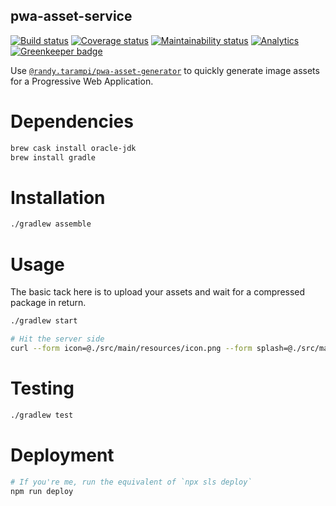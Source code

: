 pwa-asset-service
---

[![Build status](https://img.shields.io/travis/com/randytarampi/pwa-asset-service.svg?style=flat-square)](https://travis-ci.com/randytarampi/pwa-asset-service)
[![Coverage status](https://img.shields.io/codeclimate/coverage/randytarampi/pwa-asset-service.svg?style=flat-square)](https://coveralls.io/github/randytarampi/pwa-asset-service?branch=master)
[![Maintainability status](https://img.shields.io/codeclimate/maintainability-percentage/randytarampi/pwa-asset-service.svg?style=flat-square)](https://codeclimate.com/github/randytarampi/pwa-asset-service/maintainability)
[![Analytics](https://ga-beacon.appspot.com/UA-50921068-1/beacon/github/randytarampi/pwa-asset-service/?flat&useReferrer)](https://github.com/igrigorik/ga-beacon)
[![Greenkeeper badge](https://badges.greenkeeper.io/randytarampi/pwa-asset-service.svg)](https://greenkeeper.io/)

Use [`@randy.tarampi/pwa-asset-generator`](https://www.npmjs.com/package/@randy.tarampi/pwa-asset-generator) to quickly generate image assets for a Progressive Web Application.

# Dependencies
```bash
brew cask install oracle-jdk
brew install gradle
```

# Installation

```bash
./gradlew assemble
```

# Usage

The basic tack here is to upload your assets and wait for a compressed package in return.

```bash
./gradlew start

# Hit the server side
curl --form icon=@./src/main/resources/icon.png --form splash=@./src/main/resources/splash.png http://localhost:3000/api/assets
```

# Testing

```bash
./gradlew test
```

# Deployment

```bash
# If you're me, run the equivalent of `npx sls deploy`
npm run deploy
```

